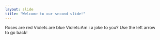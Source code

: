```yaml
---
layout: slide
title: "Welcome to our second slide!"
---
```

Roses are red Violets are blue Violets:Am i a joke to you?
Use the left arrow to go back!
